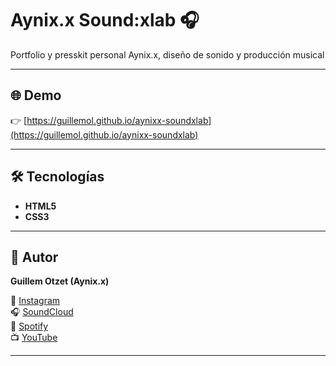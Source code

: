 # Aynix.x Sound:xlab 🎧


Portfolio y presskit personal Aynix.x, diseño de sonido y producción musical

---

## 🌐 Demo
👉 [https://guillemol.github.io/aynixx-soundxlab](https://guillemol.github.io/aynixx-soundxlab)

---

## 🛠️ Tecnologías
- **HTML5**
- **CSS3**  

---

## 👤 Autor
**Guillem Otzet (Aynix.x)**  

🎵 [Instagram](https://www.instagram.com/aynix.x/)  
🎧 [SoundCloud](https://soundcloud.com/aynix-x)  
🎵 [Spotify](https://open.spotify.com/intl-es/artist/46JskuYfB9ryvmEtTFS91l)  
📺 [YouTube](https://www.youtube.com/@AyniX.X)

---
